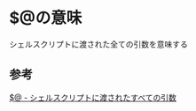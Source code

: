 # $@の意味

シェルスクリプトに渡された全ての引数を意味する

## 参考
[$@ - シェルスクリプトに渡されたすべての引数](http://www.ksknet.net/cat24/post_111.html)